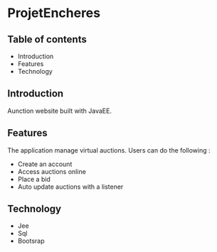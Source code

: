 <h1>ProjetEncheres</h1>
    <h2>Table of contents</h2>
    <ul>
        <li>Introduction</li>
        <li>Features</li>
        <li>Technology</li>
    </ul>

<h2>Introduction</h2>

 Aunction website built with JavaEE.

<h2>Features</h2>
The application manage virtual auctions.
Users can do the following :
<ul>
    <li>Create an account</li>
    <li>Access auctions online</li>
    <li>Place a bid</li>
    <li>Auto update auctions with a listener</li>
</ul>
<h2>Technology</h2>
<ul>
    <li>Jee</li>
    <li>Sql</li>
    <li>Bootsrap</li>
</ul>
